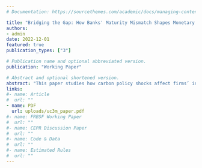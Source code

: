 ```yaml
---
# Documentation: https://sourcethemes.com/academic/docs/managing-content/

title: "Bridging the Gap: How Banks' Maturity Mismatch Shapes Monetary Policy Transmission"
authors: 
- admin
date: 2022-12-01
featured: true
publication_types: ["3"]

# Publication name and optional abbreviated version.
publication: "Working Paper"

# Abstract and optional shortened version.
abstract: "This paper studies how carbon policy shocks affect firms’ investment decisions differently, using 3 million firm-level observations on investment from the ORBIS database. The carbon policy shocks are constructed by employing high-frequency data and the structural environment of the European carbon market after replicating Känzig (2021)’s methodology. The impact of the carbon policy shocks on firms’ investment is estimated using a local projection approach, specifically, panel OLS local projection, presented by Jordá (2005) and following Cloyne et al. (2018). Firms’ investment reactions to carbon policy shocks are heterogeneous. Foremost, firms react to carbon policy shocks contemporaneously. The second finding is that, when considering the firms’ age, younger firms have the highest investment reaction to carbon policy shocks. If we consider the firms’ size, our third finding shows that small-sized firms are taking the lead in investment response after the carbon policy shocks hit. Further findings show that the high-leveraged firms have a stronger reaction compared to others. However, firms respond similarly at the sectoral level, meaning there is a presence of inter-sectoral input-output linkages after the carbon policy shocks. Finally, industries that produce non-durable goods within the manufacturing sector have much stronger investment reactions than others."
links:
#- name: Article
#  url: ""
- name: PDF
  url: uploads/uc3m_paper.pdf
#- name: FRBSF Working Paper
#  url: ""
#- name: CEPR Discussion Paper
#  url: ""
#- name: Code & Data
#  url: ""
#- name: Estimated Rules
#  url: ""
---
```



